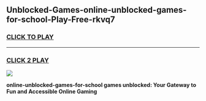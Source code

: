 
## Unblocked-Games-online-unblocked-games-for-school-Play-Free-rkvq7
<h3>
<a href="https://premium76.site?title=online-unblocked-games-for-school&ref=23A">CLICK TO PLAY</a></h3>
<hr>

<h3>
<a href="https://premium76.site?title=online-unblocked-games-for-school&ref=23A">CLICK 2 PLAY</a>
  
</h3>

<a href="https://premium76.site?title=online-unblocked-games-for-school&ref=23A"><img src="https://clearcache.store/games.png"></a>


**online-unblocked-games-for-school games unblocked: Your Gateway to Fun and Accessible Online Gaming**
